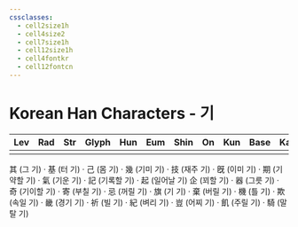 ```yaml
---
cssclasses:
  - cell2size1h
  - cell4size2
  - cell7size1h
  - cell12size1h
  - cell4fontkr
  - cell12fontcn
---
```


# Korean Han Characters - 기

| Lev | Rad | Str | Glyph | Hun | Eum | Shin | On  | Kun | Base | Kana | Simp | Man | Can |
| :-: | :-: | :-: | :---: | :-: | :-: | :--: | :-: | :-: | :--: | :--: | :--: | :-: | :-: |
|     |     |     |       |     |     |      |     |     |      |      |      |     |     |
其 (그 기) · 基 (터 기) · 己 (몸 기) · 幾 (기미 기) · 技 (재주 기) · 旣 (이미 기) · 期 (기약할 기) · 氣 (기운 기) · 記 (기록할 기) · 起 (일어날 기)
企 (꾀할 기) · 器 (그릇 기) · 奇 (기이할 기) · 寄 (부칠 기) · 忌 (꺼릴 기) · 旗 (기 기) · 棄 (버릴 기) · 機 (틀 기) · 欺 (속일 기) · 畿 (경기 기) · 祈 (빌 기) · 紀 (벼리 기) · 豈 (어찌 기) · 飢 (주릴 기) · 騎 (말탈 기)